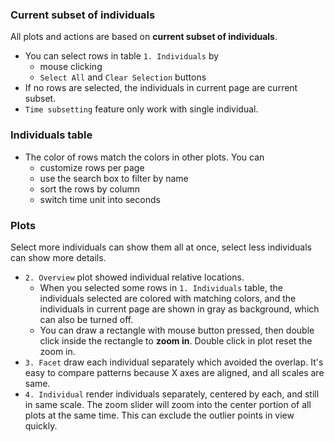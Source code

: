 ### Current subset of individuals
All plots and actions are based on **current subset of individuals**.

- You can select rows in table `1. Individuals` by 
  - mouse clicking
  - `Select All` and `Clear Selection` buttons
- If no rows are selected, the individuals in current page are current subset.
- `Time subsetting` feature only work with single individual.

### Individuals table
- The color of rows match the colors in other plots. You can 
    - customize rows per page
    - use the search box to filter by name
    - sort the rows by column
    - switch time unit into seconds

### Plots
Select more individuals can show them all at once, select less individuals can show more details.
- `2. Overview` plot showed individual relative locations. 
  - When you selected some rows in `1. Individuals` table, the individuals selected are colored with matching colors, and the individuals in current page are shown in gray as background, which can also be turned off. 
  - You can draw a rectangle with mouse button pressed, then double click inside the rectangle to **zoom in**. Double click in plot reset the zoom in.
- `3. Facet` draw each individual separately which avoided the overlap. It's easy to compare patterns because X axes are aligned, and all scales are same.
- `4. Individual` render individuals separately, centered by each, and still in same scale. The zoom slider will zoom into the center portion of all plots at the same time. This can exclude the outlier points in view quickly.

